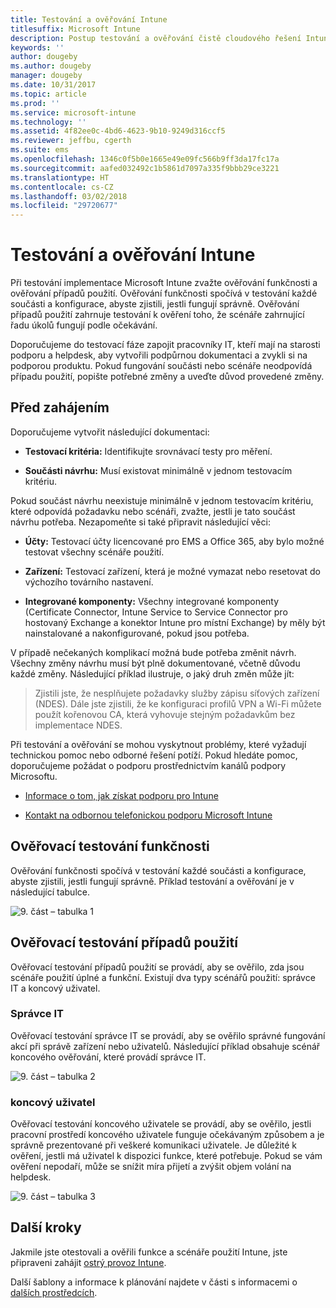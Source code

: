 ```yaml
---
title: Testování a ověřování Intune
titlesuffix: Microsoft Intune
description: Postup testování a ověřování čistě cloudového řešení Intune ve vašem prostředí
keywords: ''
author: dougeby
ms.author: dougeby
manager: dougeby
ms.date: 10/31/2017
ms.topic: article
ms.prod: ''
ms.service: microsoft-intune
ms.technology: ''
ms.assetid: 4f82ee0c-4bd6-4623-9b10-9249d316ccf5
ms.reviewer: jeffbu, cgerth
ms.suite: ems
ms.openlocfilehash: 1346c0f5b0e1665e49e09fc566b9ff3da17fc17a
ms.sourcegitcommit: aafed032492c1b5861d7097a335f9bbb29ce3221
ms.translationtype: HT
ms.contentlocale: cs-CZ
ms.lasthandoff: 03/02/2018
ms.locfileid: "29720677"
---
```

# <a name="intune-testing-and-validation"></a>Testování a ověřování Intune

Při testování implementace Microsoft Intune zvažte ověřování funkčnosti a ověřování případů použití. Ověřování funkčnosti spočívá v testování každé součásti a konfigurace, abyste zjistili, jestli fungují správně. Ověřování případů použití zahrnuje testování k ověření toho, že scénáře zahrnující řadu úkolů fungují podle očekávání. 

Doporučujeme do testovací fáze zapojit pracovníky IT, kteří mají na starosti podporu a helpdesk, aby vytvořili podpůrnou dokumentaci a zvykli si na podporou produktu. Pokud fungování součásti nebo scénáře neodpovídá případu použití, popište potřebné změny a uveďte důvod provedené změny.

## <a name="before-you-begin"></a>Před zahájením

Doporučujeme vytvořit následující dokumentaci:

-   **Testovací kritéria:** Identifikujte srovnávací testy pro měření.

-   **Součásti návrhu:** Musí existovat minimálně v jednom testovacím kritériu.

Pokud součást návrhu neexistuje minimálně v jednom testovacím kritériu, které odpovídá požadavku nebo scénáři, zvažte, jestli je tato součást návrhu potřeba. Nezapomeňte si také připravit následující věci:

-   **Účty:** Testovací účty licencované pro EMS a Office 365, aby bylo možné testovat všechny scénáře použití.

-   **Zařízení:** Testovací zařízení, která je možné vymazat nebo resetovat do výchozího továrního nastavení.

-   **Integrované komponenty:** Všechny integrované komponenty (Certificate Connector, Intune Service to Service Connector pro hostovaný Exchange a konektor Intune pro místní Exchange) by měly být nainstalované a nakonfigurované, pokud jsou potřeba.

V případě nečekaných komplikací možná bude potřeba změnit návrh. Všechny změny návrhu musí být plně dokumentované, včetně důvodu každé změny. Následující příklad ilustruje, o jaký druh změn může jít:

<blockquote>Zjistili jste, že nesplňujete požadavky služby zápisu síťových zařízení (NDES). Dále jste zjistili, že ke konfiguraci profilů VPN a Wi-Fi můžete použít kořenovou CA, která vyhovuje stejným požadavkům bez implementace NDES.</blockquote>

Při testování a ověřování se mohou vyskytnout problémy, které vyžadují technickou pomoc nebo odborné řešení potíží. Pokud hledáte pomoc, doporučujeme požádat o podporu prostřednictvím kanálů podpory Microsoftu.

-   [Informace o tom, jak získat podporu pro Intune](get-support.md)

-   [Kontakt na odbornou telefonickou podporu Microsoft Intune](/intune-classic/troubleshoot/contact-assisted-phone-support-for-microsoft-intune)

## <a name="functional-validation-testing"></a>Ověřovací testování funkčnosti

Ověřování funkčnosti spočívá v testování každé součásti a konfigurace, abyste zjistili, jestli fungují správně. Příklad testování a ověřování je v následující tabulce.

![9. část – tabulka 1](./media/section-9-image-1-table.PNG)

## <a name="use-case-validation-testing"></a>Ověřovací testování případů použití

Ověřovací testování případů použití se provádí, aby se ověřilo, zda jsou scénáře použití úplné a funkční. Existují dva typy scénářů použití: správce IT a koncový uživatel.

### <a name="it-admin"></a>Správce IT

Ověřovací testování správce IT se provádí, aby se ověřilo správné fungování akcí při správě zařízení nebo uživatelů. Následující příklad obsahuje scénář koncového ověřování, které provádí správce IT.

![9. část – tabulka 2](./media/section-9-image-2-table.PNG)

### <a name="end-user"></a>koncový uživatel

Ověřovací testování koncového uživatele se provádí, aby se ověřilo, jestli pracovní prostředí koncového uživatele funguje očekávaným způsobem a je správně prezentované při veškeré komunikaci uživatele. Je důležité k ověření, jestli má uživatel k dispozici funkce, které potřebuje. Pokud se vám ověření nepodaří, může se snížit míra přijetí a zvýšit objem volání na helpdesk.

![9. část – tabulka 3](./media/section-9-image-3-table.PNG)

## <a name="next-steps"></a>Další kroky

Jakmile jste otestovali a ověřili funkce a scénáře použití Intune, jste připraveni zahájit [ostrý provoz Intune](planning-guide-rollout-plan.md).

Další šablony a informace k plánování najdete v části s informacemi o [dalších prostředcích](planning-guide-resources.md).
